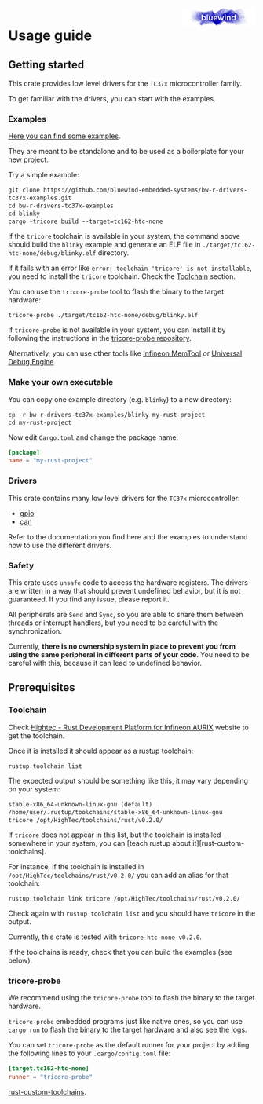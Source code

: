 <img src="../.media/logo_bw.png" align="right" width="150" />  

# Usage guide 

## Getting started

This crate provides low level drivers for the `TC37x` microcontroller family.

To get familiar with the drivers, you can start with the examples.

### Examples

[Here you can find some examples](bw-r-drivers-tc37x-examples).

They are meant to be standalone and to be used as a boilerplate for your new
project. 

Try a simple example:

```shell
git clone https://github.com/bluewind-embedded-systems/bw-r-drivers-tc37x-examples.git
cd bw-r-drivers-tc37x-examples
cd blinky
cargo +tricore build --target=tc162-htc-none
```

If the `tricore` toolchain is available in your system, the command above should 
build the `blinky` example and generate an ELF file in
`./target/tc162-htc-none/debug/blinky.elf` directory.

If it fails with an error like `error: toolchain 'tricore' is not installable`,
you need to install the `tricore` toolchain. Check the [Toolchain][usage-guide-toolchain] section.

You can use the `tricore-probe` tool to flash the binary to the target hardware:

```shell
tricore-probe ./target/tc162-htc-none/debug/blinky.elf
```

If `tricore-probe` is not available in your system, you can install it by following
the instructions in the [tricore-probe repository][tricore-probe].

Alternatively, you can use other tools like [Infineon MemTool] or [Universal
Debug Engine].

### Make your own executable

You can copy one example directory (e.g. `blinky`) to a new directory:

```shell
cp -r bw-r-drivers-tc37x-examples/blinky my-rust-project
cd my-rust-project
```

Now edit `Cargo.toml` and change the package name:

```toml
[package]
name = "my-rust-project"
```

### Drivers

This crate contains many low level drivers for the `TC37x` microcontroller:

- [gpio](gpio)
- [can](can)

Refer to the documentation you find here and the examples to understand how to
use the different drivers.

### Safety

This crate uses `unsafe` code to access the hardware registers. The drivers are
written in a way that should prevent undefined behavior, but it is not
guaranteed. If you find any issue, please report it.

All peripherals are `Send` and `Sync`, so you are able to share them between threads
or interrupt handlers, but you need to be careful with the synchronization.

Currently, **there is no ownership system in place to prevent you from using the
same peripheral in different parts of your code**. You need to be careful with
this, because it can lead to undefined behavior.

## Prerequisites

### Toolchain

Check [Hightec - Rust Development Platform for Infineon AURIX] website to get
the toolchain.

Once it is installed it should appear as a rustup toolchain:

```shell
rustup toolchain list
```

The expected output should be something like this, it may vary depending on
your system:

```text
stable-x86_64-unknown-linux-gnu (default)       /home/user/.rustup/toolchains/stable-x86_64-unknown-linux-gnu
tricore /opt/HighTec/toolchains/rust/v0.2.0/
```

If `tricore` does not appear in this list, but the toolchain is installed
somewhere in your system, you can [teach rustup about
it][rust-custom-toolchains].

For instance, if the toolchain is installed in
`/opt/HighTec/toolchains/rust/v0.2.0/` you can add an alias for that toolchain:

```shell
rustup toolchain link tricore /opt/HighTec/toolchains/rust/v0.2.0/
```

Check again with `rustup toolchain list` and you should have `tricore` in the output.

Currently, this crate is tested with `tricore-htc-none-v0.2.0`.

If the toolchains is ready, check that you can build the examples (see below).

### tricore-probe

We recommend using the `tricore-probe` tool to flash the binary to the target hardware.

`tricore-probe` embedded programs just like native ones, so you can use `cargo run` to flash
the binary to the target hardware and also see the logs.

You can set `tricore-probe` as the default runner for your project by adding the following
lines to your `.cargo/config.toml` file:

```toml
[target.tc162-htc-none]
runner = "tricore-probe"
```

[usage-guide]: doc/usage-guide.md
[usage-guide-toolchain]: doc/usage-guide.md#toolchain
[dev-utils]: doc/dev-utils
[troubleshooting]: doc/troubleshooting.md
[bw-r-drivers-tc37x-documentation]: https://bluewind-embedded-systems.github.io/bw-r-drivers-tc37x/
[veecle]: https://www.veecle.io/
[infineon]: https://www.infineon.com/
[hightec]: https://hightec-rt.com
[bluewind]: https://www.bluewind.it
[pxros]: https://hightec-rt.com/en/products/real-time-os
[tc375-pac]: https://github.com/Infineon/tc375-pac
[bw-r-drivers-tc37x-github]: https://github.com/bluewind-embedded-systems/bw-r-drivers-tc37x
[pxros-rust-bindings]: https://github.com/hightec-rt/pxros
[veecle-pxros]: https://github.com/veecle/veecle-pxros
[hightec-development-platform]: https://hightec-rt.com/en/products/development-platform
[tricore-probe]: https://github.com/veecle/tricore-probe
[bw-r-drivers-tc37x-examples]: https://github.com/bluewind-embedded-systems/bw-r-drivers-tc37x-examples
[Infineon MemTool]: https://www.infineon.com/cms/en/tools/aurix-tools/free-tools/infineon
[Universal Debug Engine]: https://www.pls-mc.com/products/universal-debug-engine
[Hightec - Rust Development Platform for Infineon AURIX]: https://hightec-rt.com/en/rust
[rust-custom-toolchains](https://rust-lang.github.io/rustup/concepts/toolchains.html#custom-toolchains).
